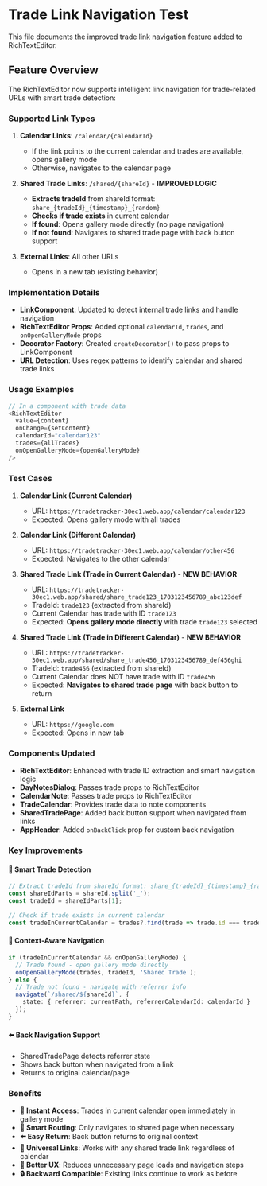 # Trade Link Navigation Test

This file documents the improved trade link navigation feature added to RichTextEditor.

## Feature Overview

The RichTextEditor now supports intelligent link navigation for trade-related URLs with smart trade detection:

### Supported Link Types

1. **Calendar Links**: `/calendar/{calendarId}`
   - If the link points to the current calendar and trades are available, opens gallery mode
   - Otherwise, navigates to the calendar page

2. **Shared Trade Links**: `/shared/{shareId}` - **IMPROVED LOGIC**
   - **Extracts tradeId** from shareId format: `share_{tradeId}_{timestamp}_{random}`
   - **Checks if trade exists** in current calendar
   - **If found**: Opens gallery mode directly (no page navigation)
   - **If not found**: Navigates to shared trade page with back button support

3. **External Links**: All other URLs
   - Opens in a new tab (existing behavior)

### Implementation Details

- **LinkComponent**: Updated to detect internal trade links and handle navigation
- **RichTextEditor Props**: Added optional `calendarId`, `trades`, and `onOpenGalleryMode` props
- **Decorator Factory**: Created `createDecorator()` to pass props to LinkComponent
- **URL Detection**: Uses regex patterns to identify calendar and shared trade links

### Usage Examples

```typescript
// In a component with trade data
<RichTextEditor
  value={content}
  onChange={setContent}
  calendarId="calendar123"
  trades={allTrades}
  onOpenGalleryMode={openGalleryMode}
/>
```

### Test Cases

1. **Calendar Link (Current Calendar)**
   - URL: `https://tradetracker-30ec1.web.app/calendar/calendar123`
   - Expected: Opens gallery mode with all trades

2. **Calendar Link (Different Calendar)**
   - URL: `https://tradetracker-30ec1.web.app/calendar/other456`
   - Expected: Navigates to the other calendar

3. **Shared Trade Link (Trade in Current Calendar)** - **NEW BEHAVIOR**
   - URL: `https://tradetracker-30ec1.web.app/shared/share_trade123_1703123456789_abc123def`
   - TradeId: `trade123` (extracted from shareId)
   - Current Calendar has trade with ID `trade123`
   - Expected: **Opens gallery mode directly** with trade `trade123` selected

4. **Shared Trade Link (Trade in Different Calendar)** - **NEW BEHAVIOR**
   - URL: `https://tradetracker-30ec1.web.app/shared/share_trade456_1703123456789_def456ghi`
   - TradeId: `trade456` (extracted from shareId)
   - Current Calendar does NOT have trade with ID `trade456`
   - Expected: **Navigates to shared trade page** with back button to return

5. **External Link**
   - URL: `https://google.com`
   - Expected: Opens in new tab

### Components Updated

- **RichTextEditor**: Enhanced with trade ID extraction and smart navigation logic
- **DayNotesDialog**: Passes trade props to RichTextEditor
- **CalendarNote**: Passes trade props to RichTextEditor
- **TradeCalendar**: Provides trade data to note components
- **SharedTradePage**: Added back button support when navigated from links
- **AppHeader**: Added `onBackClick` prop for custom back navigation

### Key Improvements

#### **🎯 Smart Trade Detection**
```typescript
// Extract tradeId from shareId format: share_{tradeId}_{timestamp}_{random}
const shareIdParts = shareId.split('_');
const tradeId = shareIdParts[1];

// Check if trade exists in current calendar
const tradeInCurrentCalendar = trades?.find(trade => trade.id === tradeId);
```

#### **🔄 Context-Aware Navigation**
```typescript
if (tradeInCurrentCalendar && onOpenGalleryMode) {
  // Trade found - open gallery mode directly
  onOpenGalleryMode(trades, tradeId, 'Shared Trade');
} else {
  // Trade not found - navigate with referrer info
  navigate(`/shared/${shareId}`, {
    state: { referrer: currentPath, referrerCalendarId: calendarId }
  });
}
```

#### **⬅️ Back Navigation Support**
- SharedTradePage detects referrer state
- Shows back button when navigated from a link
- Returns to original calendar/page

### Benefits

- **🚀 Instant Access**: Trades in current calendar open immediately in gallery mode
- **🎯 Smart Routing**: Only navigates to shared page when necessary
- **⬅️ Easy Return**: Back button returns to original context
- **🔗 Universal Links**: Works with any shared trade link regardless of calendar
- **📱 Better UX**: Reduces unnecessary page loads and navigation steps
- **🔒 Backward Compatible**: Existing links continue to work as before
